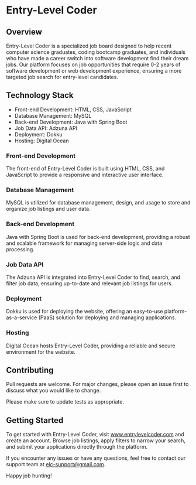 # Entry-Level Coder

## Overview

Entry-Level Coder is a specialized job board designed to help recent computer science graduates, coding bootcamp graduates, and individuals who have made a career switch into software development find their dream jobs. Our platform focuses on job opportunities that require 0-2 years of software development or web development experience, ensuring a more targeted job search for entry-level candidates.

## Technology Stack

- Front-end Development: HTML, CSS, JavaScript
- Database Management: MySQL
- Back-end Development: Java with Spring Boot
- Job Data API: Adzuna API
- Deployment: Dokku
- Hosting: Digital Ocean

### Front-end Development

The front-end of Entry-Level Coder is built using HTML, CSS, and JavaScript to provide a responsive and interactive user interface.

### Database Management

MySQL is utilized for database management, design, and usage to store and organize job listings and user data.

### Back-end Development

Java with Spring Boot is used for back-end development, providing a robust and scalable framework for managing server-side logic and data processing.

### Job Data API

The Adzuna API is integrated into Entry-Level Coder to find, search, and filter job data, ensuring up-to-date and relevant job listings for users.

### Deployment

Dokku is used for deploying the website, offering an easy-to-use platform-as-a-service (PaaS) solution for deploying and managing applications.

### Hosting

Digital Ocean hosts Entry-Level Coder, providing a reliable and secure environment for the website.

## Contributing

Pull requests are welcome. For major changes, please open an issue first
to discuss what you would like to change.

Please make sure to update tests as appropriate.

## Getting Started

To get started with Entry-Level Coder, visit www.entrylevelcoder.com and create an account. Browse job listings, apply filters to narrow your search, and submit your applications directly through the platform.

If you encounter any issues or have any questions, feel free to contact our support team at elc-support@gmail.com.

Happy job hunting!